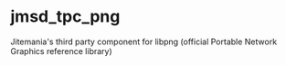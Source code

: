 # jmsd_tpc_png
Jitemania's third party component for libpng (official Portable Network Graphics reference library)

